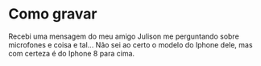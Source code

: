 # Como gravar

Recebi uma mensagem do meu amigo Julison me perguntando sobre microfones e coisa e tal...  Não sei ao certo o modelo do Iphone dele, mas com certeza é do Iphone 8 para cima.
